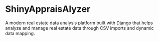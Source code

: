# ShinyAppraisAlyzer

A modern real estate data analysis platform built with Django that helps analyze and manage real estate data through CSV imports and dynamic data mapping.
